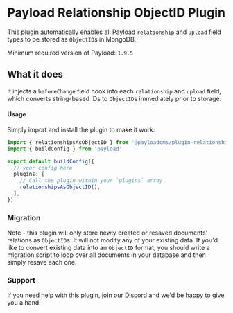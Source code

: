 # Payload Relationship ObjectID Plugin

This plugin automatically enables all Payload `relationship` and `upload` field types to be stored as `ObjectID`s in MongoDB.

Minimum required version of Payload: `1.9.5`

## What it does

It injects a `beforeChange` field hook into each `relationship` and `upload` field, which converts string-based IDs to `ObjectID`s immediately prior to storage.

#### Usage

Simply import and install the plugin to make it work:

```ts
import { relationshipsAsObjectID } from '@payloadcms/plugin-relationship-object-ids'
import { buildConfig } from 'payload'

export default buildConfig({
  // your config here
  plugins: [
    // Call the plugin within your `plugins` array
    relationshipsAsObjectID(),
  ],
})
```

### Migration

Note - this plugin will only store newly created or resaved documents' relations as `ObjectID`s. It will not modify any of your existing data. If you'd like to convert existing data into an `ObjectID` format, you should write a migration script to loop over all documents in your database and then simply resave each one.

### Support

If you need help with this plugin, [join our Discord](https://t.co/30APlsQUPB) and we'd be happy to give you a hand.
